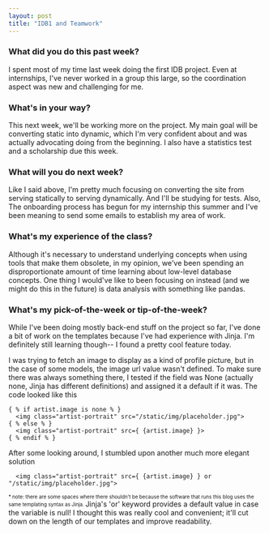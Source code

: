 ```yaml
---
layout: post
title: "IDB1 and Teamwork"
---
```


### What did you do this past week?
I spent most of my time last week doing the first IDB project. Even at internships, I've never worked in a group this large, so the coordination aspect was new and challenging for me.

### What's in your way?
This next week, we'll be working more on the project. My main goal will be converting static into dynamic, which I'm very confident about and was actually advocating doing from the beginning. I also have a statistics test and a scholarship due this week.

### What will you do next week?
Like I said above, I'm pretty much focusing on converting the site from serving statically to serving dynamically. And I'll be studying for tests. Also, The onboarding process has begun for my internship this summer and I've been meaning to send some emails to establish my area of work.

### What's my experience of the class?
Although it's necessary to understand underlying concepts when using tools that make them obsolete, in my opinion, we've been spending an disproportionate amount of time learning about low-level database concepts. One thing I would've like to been focusing on instead (and we might do this in the future) is data analysis with something like pandas.


### What's my pick-of-the-week or tip-of-the-week?
While I've been doing mostly back-end stuff on the project so far, I've done a bit of work on the templates because I've had experience with Jinja. I'm definitely still learning though-- I found a pretty cool feature today.

I was trying to fetch an image to display as a kind of profile picture, but in the case of some models, the image url value wasn't defined. To make sure there was always something there, I tested if the field was None (actually none, Jinja has different definitions) and assigned it a default if it was.
The code looked like this

```
{ % if artist.image is none % }
  <img class="artist-portrait" src="/static/img/placeholder.jpg">
{ % else % }
  <img class="artist-portrait" src={ {artist.image} }>
{ % endif % }
```

After some looking around, I stumbled upon another much more elegant solution

```
  <img class="artist-portrait" src={ {artist.image} } or "/static/img/placeholder.jpg">
```
<sub><sup>\* note: there are some spaces where there shouldn't be because the software that runs this blog uses the same templating syntax as Jinja. </sup></sub>
Jinja's 'or' keyword provides a default value in case the variable is null! I thought this was really cool and convenient; it'll cut down on the length of our templates and improve readability.
